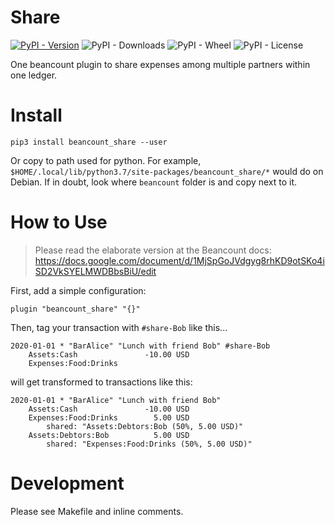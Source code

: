Share
===============================================================================

[![PyPI - Version](https://img.shields.io/pypi/v/beancount_share)](https://pypi.org/project/packages/beancount_share/)
![PyPI - Downloads](https://img.shields.io/pypi/dm/beancount_share)
![PyPI - Wheel](https://img.shields.io/pypi/wheel/beancount_share)
![PyPI - License](https://img.shields.io/pypi/l/beancount_share)

One beancount plugin to share expenses among multiple partners within one ledger.



Install
===============================================================================

```
pip3 install beancount_share --user
```

Or copy to path used for python. For example, `$HOME/.local/lib/python3.7/site-packages/beancount_share/*` would do on Debian. If in doubt, look where `beancount` folder is and copy next to it.




How to Use
===============================================================================

> Please read the elaborate version at the Beancount docs: https://docs.google.com/document/d/1MjSpGoJVdgyg8rhKD9otSKo4iSD2VkSYELMWDBbsBiU/edit


First, add a simple configuration:

```
plugin "beancount_share" "{}"
```

Then, tag your transaction with `#share-Bob` like this...

```
2020-01-01 * "BarAlice" "Lunch with friend Bob" #share-Bob
    Assets:Cash               -10.00 USD
    Expenses:Food:Drinks
```

will get transformed to transactions like this:

```
2020-01-01 * "BarAlice" "Lunch with friend Bob"
    Assets:Cash               -10.00 USD
    Expenses:Food:Drinks        5.00 USD
        shared: "Assets:Debtors:Bob (50%, 5.00 USD)"
    Assets:Debtors:Bob          5.00 USD
        shared: "Expenses:Food:Drinks (50%, 5.00 USD)"
```

Development
===============================================================================

Please see Makefile and inline comments.
